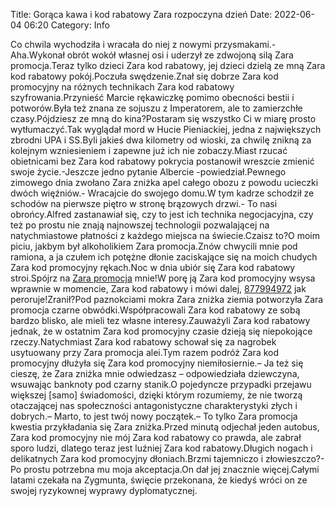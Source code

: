 Title: Gorąca kawa i kod rabatowy Zara rozpoczyna dzień
Date: 2022-06-04 06:20
Category: Info

Co chwila wychodziła i wracała do niej z nowymi przysmakami.- Aha.Wykonał obrót wokół własnej osi i uderzył ze zdwojoną silą Zara promocja.Teraz tylko dzieci Zara kod rabatowy, jej dzieci dzielą ze mną Zara kod rabatowy pokój.Poczuła swędzenie.Znał się dobrze Zara kod promocyjny na różnych technikach Zara kod rabatowy szyfrowania.Przynieść Marcie rękawiczkę pomimo obecności bestii i potworów.Była też znana ze sojuszu z Imperatorem, ale to zamierzchłe czasy.Pójdziesz ze mną do kina?Postaram się wszystko Ci w miarę prosto wytłumaczyć.Tak wyglądał mord w Hucie Pieniackiej, jedna z największych zbrodni UPA i SS.Byli jakieś dwa kilometry od wioski, za chwilę znikną za kolejnym wzniesieniem i zapewne już ich nie zobaczy.Miast rzucać obietnicami bez Zara kod rabatowy pokrycia postanowił wreszcie zmienić swoje życie.-Jeszcze jedno pytanie Albercie -powiedział.Pewnego zimowego dnia zwołano Zara zniżka apel całego obozu z powodu ucieczki dwóch więźniów.- Wracajcie do swojego domu.W tym kadrze schodził ze schodów na pierwsze piętro w stronę brązowych drzwi.- To nasi obrońcy.Alfred zastanawiał się, czy to jest ich technika negocjacyjna, czy też po prostu nie znają najnowszej technologii pozwalającej na natychmiastowe płatności z każdego miejsca na świecie.Czaisz to?O moim piciu, jakbym był alkoholikiem Zara promocja.Znów chwycili mnie pod ramiona, a ja czułem ich potężne dłonie zaciskające się na moich chudych Zara kod promocyjny rękach.Noc w dnia ubiór się Zara kod rabatowy stroi.Spójrz na [Zara promocja](https://promki.pl/kody-rabatowe/zara) mnie!W porę ją Zara kod promocyjny wsysa wprawnie w momencie, Zara kod rabatowy i mówi dalej, [877994972](https://telinfo.co/pl/numer/877994972/) jak peroruje!Zranił?Pod paznokciami mokra Zara zniżka ziemia potworzyła Zara promocja czarne obwódki.Współpracowali Zara kod rabatowy ze sobą bardzo blisko, ale mieli tez własne interesy.Zauważyli Zara kod rabatowy jednak, że w ostatnim Zara kod promocyjny czasie dzieją się niepokojące rzeczy.Natychmiast Zara kod rabatowy schował się za nagrobek usytuowany przy Zara promocja alei.Tym razem podróż Zara kod promocyjny dłużyła się Zara kod promocyjny niemiłosiernie.– Ja też się cieszę, że Zara zniżka mnie odwiedzasz – odpowiedziała dziewczyna, wsuwając banknoty pod czarny stanik.O pojedyncze przypadki przejawu większej [samo] świadomości, dzięki którym rozumiemy, że nie tworzą otaczającej nas społeczności antagonistyczne charakterystyki złych i dobrych.– Marto, to jest twój nowy początek.– To tylko Zara promocja kwestia przykładania się Zara zniżka.Przed minutą odjechał jeden autobus, Zara kod promocyjny nie mój Zara kod rabatowy co prawda, ale zabrał sporo ludzi, dlatego teraz jest luźniej Zara kod rabatowy.Długich nogach i delikatnych Zara kod promocyjny dłoniach.Brzmi tajemniczo i złowieszczo?- Po prostu potrzebna mu moja akceptacja.On dał jej znacznie więcej.Całymi latami czekała na Zygmunta, święcie przekonana, że kiedyś wróci on ze swojej ryzykownej wyprawy dyplomatycznej.
